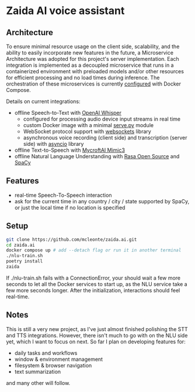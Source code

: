 # Zaida AI voice assistant

## Architecture

To ensure minimal resource usage on the client side, scalability, and the
ability to easily incorporate new features in the future, a Microservice
Architecture was adopted for this project's server implementation. Each
integration is implemented as a decoupled microservice that runs in a
containerized environment with preloaded models and/or other resources for
efficient processing and no load times during inference. The orchestration of
these microservices is currently [configured](https://github.com/mcleonte/zaida.ai/blob/main/build/docker-compose.yml) with Docker Compose.

Details on current integrations:
- offline Speech-to-Text with [OpenAI Whisper](https://github.com/openai/whisper)
   - configured for processing audio device input streams in real time
   - custom Docker image with a minimal [serve.py](https://github.com/mcleonte/zaida.ai/blob/main/build/docker/stt/serve.py) module
   - WebSocket protocol support with [websockets](https://websockets.readthedocs.io) library
   - asynchronous voice recording (client side) and transcription (server side) with [asyncio](https://docs.python.org/3/library/asyncio.html) library
- offline Text-to-Speech with [MycroftAI Mimic3](https://github.com/MycroftAI/mimic3)
- offline Natural Language Understanding with [Rasa Open Source](https://github.com/RasaHQ/rasa) and [SpaCy](https://spacy.io/models/en#en_core_web_lg)
## Features
- real-time Speech-To-Speech interaction
- ask for the current time in any country / city / state supported by SpaCy, or
  just the local time if no location is specified

## Setup

```bash
git clone https://github.com/mcleonte/zaida.ai.git
cd zaida.ai
docker compose up # add --detach flag or run it in another terminal
./nlu-train.sh
poetry install
zaida
```
If ./nlu-train.sh fails with a ConnectionError, your should wait a
few more seconds to let all the Docker services to start up, as the NLU service
take a few more seconds longer. After the initialization, interactions should
feel real-time.

## Notes

This is still a very new project, as I've just almost finished polishing the STT and TTS
integrations.
However, there isn't much to go with on the NLU side yet, which I want to focus
on next. So far I plan on developing features for:
- daily tasks and workflows
- window & environment management
- filesystem & browser navigation
- text summarization

and many other will follow.
